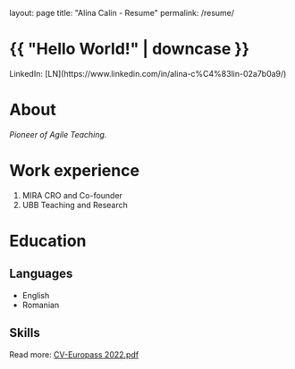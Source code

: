 layout: page
title: "Alina Calin - Resume"
permalink: /resume/

<h1>{{ "Hello World!" | downcase }}</h1>
LinkedIn: [LN](https://www.linkedin.com/in/alina-c%C4%83lin-02a7b0a9/)

# About
*Pioneer of Agile Teaching.*

# Work experience
1. MIRA
CRO and Co-founder
2. UBB
Teaching and Research

# Education

## Languages
* English
* Romanian

## Skills

Read more: [CV-Europass 2022.pdf](/uploads/CV-Europass%202022.pdf)


